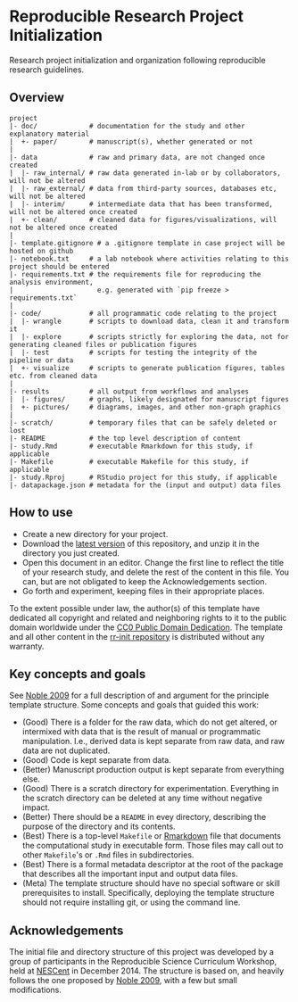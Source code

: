 Reproducible Research Project Initialization
=======

Research project initialization and organization following reproducible research guidelines.

Overview
--------

    project
    |- doc/             # documentation for the study and other explanatory material
    |  +- paper/        # manuscript(s), whether generated or not
    |
    |- data             # raw and primary data, are not changed once created 
    |  |- raw_internal/ # raw data generated in-lab or by collaborators, will not be altered
    |  |- raw_external/ # data from third-party sources, databases etc, will not be altered
    |  |- interim/      # intermediate data that has been transformed, will not be altered once created
    |  +- clean/        # cleaned data for figures/visualizations, will not be altered once created
    |
    |- template.gitignore # a .gitignore template in case project will be hosted on github
    |- notebook.txt     # a lab notebook where activities relating to this project should be entered
    |- requirements.txt # the requirements file for reproducing the analysis environment, 
    |                     e.g. generated with `pip freeze > requirements.txt`
    |
    |- code/            # all programmatic code relating to the project
    |  |- wrangle       # scripts to download data, clean it and transform it
    |  |- explore       # scripts strictly for exploring the data, not for generating cleaned files or publication figures
    |  |- test          # scripts for testing the integrity of the pipeline or data
    |  +- visualize     # scripts to generate publication figures, tables etc. from cleaned data
    |
    |- results          # all output from workflows and analyses
    |  |- figures/      # graphs, likely designated for manuscript figures
    |  +- pictures/     # diagrams, images, and other non-graph graphics 
    |
    |- scratch/         # temporary files that can be safely deleted or lost
    |- README           # the top level description of content
    |- study.Rmd        # executable Rmarkdown for this study, if applicable
    |- Makefile         # executable Makefile for this study, if applicable
    |- study.Rproj      # RStudio project for this study, if applicable
    |- datapackage.json # metadata for the (input and output) data files 

How to use
----------

* Create a new directory for your project.
* Download the [latest version] of this repository, and unzip it in the directory you just created.
* Open this document in an editor. Change the first line to reflect the title of your research study, and delete the rest of the content in this file. You can, but are not obligated to keep the Acknowledgements section.
* Go forth and experiment, keeping files in their appropriate places.

To the extent possible under law, the author(s) of this template have dedicated all copyright and related and neighboring rights to it to the public domain worldwide under the [CC0 Public Domain Dedication]. The template and all other content in the [rr-init repository] is distributed without any warranty.

Key concepts and goals
----------------------

See [Noble 2009] for a full description of and argument for the principle template structure. Some concepts and goals that guided this work:
* (Good) There is a folder for the raw data, which do not get altered, or intermixed with data that is the result of manual or programmatic manipulation. I.e., derived data is kept separate from raw data, and raw data are not duplicated.
* (Good) Code is kept separate from data.
* (Better) Manuscript production output is kept separate from everything else.
* (Good) There is a scratch directory for experimentation. Everything in the scratch directory can be deleted at any time without negative impact. 
* (Better) There should be a `README` in evey directory, describing the purpose of the directory and its contents.
* (Best) There is a top-level `Makefile` or [Rmarkdown] file that documents the computational study in executable form. Those files may call out to other `Makefile`'s or `.Rmd` files in subdirectories.
* (Best) There is a formal metadata descriptor at the root of the package that describes all the important input and output data files.
* (Meta) The template structure should have no special software or skill prerequisites to install. Specifically, deploying the template structure should not require installing git, or using the command line.

Acknowledgements
----------------

The initial file and directory structure of this project was developed by a group of participants in the Reproducible Science Curriculum Workshop, held at [NESCent] in December 2014. The structure is based on, and heavily follows the one proposed by [Noble 2009], with a few but small modifications.

[rr-init repository]: https://github.com/Reproducible-Science-Curriculum/rr-init
[latest version]: https://github.com/EngqvistLab/reproducible-research-init
[NESCent]: http://nescent.org
[Rmarkdown]: http://rmarkdown.rstudio.com/
[Noble 2009]: http://dx.doi.org/10.1371/journal.pcbi.1000424
[CC0 Public Domain Dedication]: http://creativecommons.org/publicdomain/zero/1.0/
